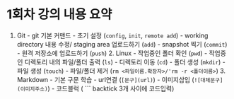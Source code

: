 # 1회차 강의 내용 요약
1. Git
        - git 기본 커맨드
        - 초기 설정 (`config`, `init`, `remote add`)
        - working directory 내용 수정/ staging area 업로드하기 (`add`)
        - snapshot 찍기 (`commit`)
        - 원격 저장소에 업로드하기 (`push`)
    2. Linux
        - 작업중인 폴더 확인 (`pwd`)
        - 작업중인 디렉토리 내의 파일/폴더 출력 (`ls`)
        - 디렉토리 이동 (`cd`)
        - 폴더 생성 (`mkdir`)
        - 파일 생성 (`touch`)
        - 파일/폴더 제거 (`rm <파일이름.확장자>/'rm -r <폴더이름>`)
    3. Markdown
        - 기본 구문 학습
        - url연결 (`[문구](url)`)
        - 이미지삽입 (`![대체문구](이미지주소)`)
        - 코드블럭 ( ``` backtick 3개 사이에 코드입력)
    